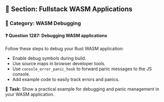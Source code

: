 ## 📘 Section: Fullstack WASM Applications
### 🔹 Category: WASM Debugging
#### ❓ Question 1287: Debugging WASM applications

Follow these steps to debug your Rust WASM application:

- Enable debug symbols during build.
- Use source maps in browser developer tools.
- Use `console_error_panic_hook` to forward panic messages to the JS console.
- Add example code to easily track errors and panics.

🔧 **Task:** Show a practical example for debugging and panic management in your WASM application.

